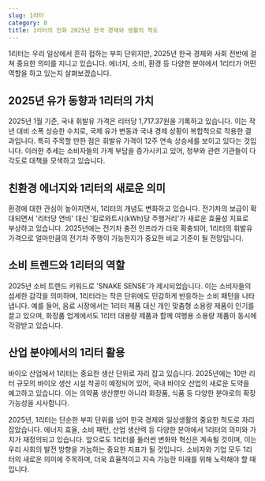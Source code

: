 ```yaml
---
slug: 1리터
category: 0
title: 1리터의 진화 2025년 한국 경제와 생활의 척도
---
```


1리터는 우리 일상에서 흔히 접하는 부피 단위지만, 2025년 한국 경제와 사회 전반에 걸쳐 중요한 의미를 지니고 있습니다. 에너지, 소비, 환경 등 다양한 분야에서 1리터가 어떤 역할을 하고 있는지 살펴보겠습니다.

## 2025년 유가 동향과 1리터의 가치

2025년 1월 기준, 국내 휘발유 가격은 리터당 1,717.37원을 기록하고 있습니다. 이는 작년 대비 소폭 상승한 수치로, 국제 유가 변동과 국내 경제 상황이 복합적으로 작용한 결과입니다. 특히 주목할 만한 점은 휘발유 가격이 12주 연속 상승세를 보이고 있다는 것입니다. 이러한 추세는 소비자들의 가계 부담을 증가시키고 있어, 정부와 관련 기관들이 다각도로 대책을 모색하고 있습니다.

## 친환경 에너지와 1리터의 새로운 의미

환경에 대한 관심이 높아지면서, 1리터의 개념도 변화하고 있습니다. 전기차의 보급이 확대되면서 '리터당 연비' 대신 '킬로와트시(kWh)당 주행거리'가 새로운 효율성 지표로 부상하고 있습니다. 2025년에는 전기차 충전 인프라가 더욱 확충되어, 1리터의 휘발유 가격으로 얼마만큼의 전기차 주행이 가능한지가 중요한 비교 기준이 될 전망입니다.

## 소비 트렌드와 1리터의 역할

2025년 소비 트렌드 키워드로 'SNAKE SENSE'가 제시되었습니다. 이는 소비자들의 섬세한 감각을 의미하며, 1리터라는 작은 단위에도 민감하게 반응하는 소비 패턴을 나타냅니다. 예를 들어, 음료 시장에서는 1리터 제품 대신 개인 맞춤형 소용량 제품이 인기를 끌고 있으며, 화장품 업계에서도 1리터 대용량 제품과 함께 여행용 소용량 제품이 동시에 각광받고 있습니다.

## 산업 분야에서의 1리터 활용

바이오 산업에서 1리터는 중요한 생산 단위로 자리 잡고 있습니다. 2025년에는 10만 리터 규모의 바이오 생산 시설 착공이 예정되어 있어, 국내 바이오 산업의 새로운 도약을 예고하고 있습니다. 이는 의약품 생산뿐만 아니라 화장품, 식품 등 다양한 분야로의 확장 가능성을 시사합니다.

2025년, 1리터는 단순한 부피 단위를 넘어 한국 경제와 일상생활의 중요한 척도로 자리 잡았습니다. 에너지 효율, 소비 패턴, 산업 생산력 등 다양한 분야에서 1리터의 의미와 가치가 재정의되고 있습니다. 앞으로도 1리터를 둘러싼 변화와 혁신은 계속될 것이며, 이는 우리 사회의 발전 방향을 가늠하는 중요한 지표가 될 것입니다. 소비자와 기업 모두 1리터의 새로운 의미에 주목하며, 더욱 효율적이고 지속 가능한 미래를 위해 노력해야 할 때입니다.